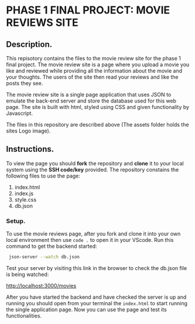 # PHASE 1 FINAL PROJECT: MOVIE REVIEWS SITE #

## Description. ##

This repisotory contains the files to the movie review site for the phase 1 final project. The movie review site is a page where you upload a movie you like and reviewed while providing all the information about the movie and your thoughts. The users of the site then read your reviews and like the posts they see.

The movie review site is a single page application that uses JSON to emulate the back-end server and store the database used for this web page. The site is built with html, styled using CSS and given functionality by Javascript.

The files in this repository are described above (The assets folder holds the sites Logo image).

## Instructions. ##

To view the page you should **fork** the repository and **clone** it to your local system using the **SSH code/key** provided. 
The repository constains the following files to use the page: 

1. index.html
2. index.js
3. style.css
4. db.json

### Setup. ###

To use the movie reviews page, after you fork and clone it into your own local environment then use `code .` to open it in your VScode.
Run this command to get the backend started:

```sh
 json-server --watch db.json
 ```

 Test your server by visiting this link in the browser to check the db.json file is being watched:

 [http://localhost:3000/movies](http://localhost:3000/movies)

 After you have started the backend and have checked the server is up and running you should open from your terminal the `index.html` to start running the single application page. Now you can use the page and test its functionalities.



